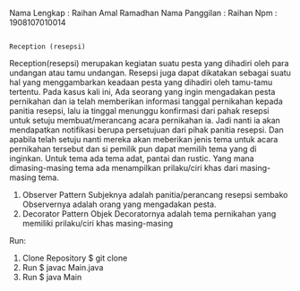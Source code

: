 Nama Lengkap	: Raihan Amal Ramadhan
Nama Panggilan	: Raihan 
Npm			: 1908107010014

                                                                               Reception (resepsi)
Reception(resepsi) merupakan kegiatan suatu pesta yang dihadiri oleh para undangan atau tamu undangan. 
Resepsi juga dapat dikatakan sebagai suatu hal yang menggambarkan keadaan pesta yang dihadiri oleh tamu-tamu tertentu.
Pada kasus kali ini, Ada seorang yang ingin mengadakan pesta pernikahan dan ia telah memberikan informasi tanggal pernikahan kepada panitia resepsi, 
lalu ia tinggal menunggu konfirmasi dari pahak resepsi untuk setuju membuat/merancang acara pernikahan ia. 
Jadi nanti ia  akan mendapatkan notifikasi berupa persetujuan dari pihak panitia resepsi. 
Dan apabila telah setuju nanti mereka akan meberikan jenis tema untuk acara pernikahan tersebut dan si pemilik pun dapat memilih tema yang di inginkan. 
Untuk tema ada tema adat, pantai dan rustic. Yang mana dimasing-masing tema ada menampilkan prilaku/ciri khas dari masing-masing tema.

1. Observer Pattern 
Subjeknya adalah panitia/perancang resepsi sembako Observernya adalah orang yang mengadakan pesta.
2. Decorator Pattern 
Objek Decoratornya adalah tema pernikahan yang memiliki prilaku/ciri khas masing-masing

Run:
1.	Clone Repository $ git clone  
2.	Run $ javac Main.java 
3.	Run $ java Main
